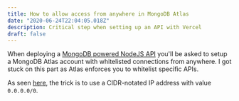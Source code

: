 ```yaml
---
title: How to allow access from anywhere in MongoDB Atlas
date: "2020-06-24T22:04:05.018Z"
description: Critical step when setting up an API with Vercel
draft: false
---
```


When deploying a [MongoDB powered NodeJS API](https://vercel.com/guides/deploying-a-mongodb-powered-api-with-node-and-vercel) you'll be asked to setup a MongoDB Atlas account with whitelisted connections from anywhere. I got stuck on this part as Atlas enforces you to whitelist specific APIs.

As seen [here](https://docs.atlas.mongodb.com/security-whitelist/#enter-an-ip-address-cidr-block-or-security-group-id), the trick is to use a CIDR-notated IP address with value `0.0.0.0/0`.
